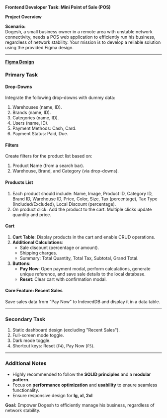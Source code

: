 **Frontend Developer Task: Mini Point of Sale (POS)**  

**Project Overview**  

**Scenario:**  
Dogesh, a small business owner in a remote area with unstable network connectivity, needs a POS web application to efficiently run his business, regardless of network stability. Your mission is to develop a reliable solution using the provided Figma design.

---
[**Figma Design**](https://www.figma.com/design/oaIdXXbbkvPMPtUAdgOb6K/Task---Frontend?node-id=1-14&node-type=canvas)

### **Primary Task**

#### **Drop-Downs**  
Integrate the following drop-downs with dummy data:  
1. Warehouses (name, ID).  
2. Brands (name, ID).  
3. Categories (name, ID).  
4. Users (name, ID).  
5. Payment Methods: Cash, Card.  
6. Payment Status: Paid, Due.

#### **Filters**  
Create filters for the product list based on:  
1. Product Name (from a search bar).  
2. Warehouse, Brand, and Category (via drop-downs).

#### **Products List**  
1. Each product should include: Name, Image, Product ID, Category ID, Brand ID, Warehouse ID, Price, Color, Size, Tax (percentage), Tax Type (Included/Excluded), Local Discount (percentage).  
2. On product click: Add the product to the cart. Multiple clicks update quantity and price.

#### **Cart**  
1. **Cart Table**: Display products in the cart and enable CRUD operations.  
2. **Additional Calculations**:  
   - Sale discount (percentage or amount).  
   - Shipping charges.  
   - Summary: Total Quantity, Total Tax, Subtotal, Grand Total.  
3. **Buttons**:  
   - **Pay Now**: Open payment modal, perform calculations, generate unique reference, and save sale details to the local database.  
   - **Reset**: Clear cart with confirmation modal.

#### **Core Feature: Recent Sales**  
Save sales data from "Pay Now" to IndexedDB and display it in a data table.

---

### **Secondary Task**  

1. Static dashboard design (excluding "Recent Sales").  
2. Full-screen mode toggle.  
3. Dark mode toggle.  
4. Shortcut keys: Reset (`F4`), Pay Now (`F5`).

---

### **Additional Notes**  
- Highly recommended to follow the **SOLID principles** and a **modular pattern**.  
- Focus on **performance optimization** and **usability** to ensure seamless functionality.  
- Ensure responsive design for **lg, xl, 2xl**



**Goal:** Empower Dogesh to efficiently manage his business, regardless of network stability.
